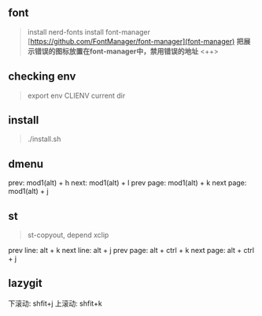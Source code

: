 ## font
> install nerd-fonts
> install font-manager  [https://github.com/FontManager/font-manager](font-manager) 
**把展示错误的图标放置在font-manager中，禁用错误的地址** <++>


## checking env
> export env CLIENV current dir


## install
> ./install.sh

## dmenu
prev: mod1(alt) + h 
next: mod1(alt) + l 
prev page: mod1(alt) + k 
next page: mod1(alt) + j 


## st
> st-copyout, depend xclip

prev line: alt + k
next line: alt + j
prev page: alt + ctrl + k
next page: alt + ctrl + j


## lazygit
下滚动: shfit+j
上滚动: shfit+k
